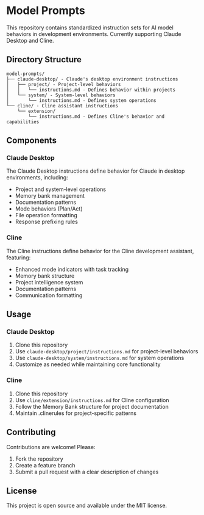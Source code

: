 # Model Prompts

This repository contains standardized instruction sets for AI model behaviors in development environments. Currently supporting Claude Desktop and Cline.

## Directory Structure

```
model-prompts/
├── claude-desktop/ - Claude's desktop environment instructions
│   ├── project/ - Project-level behaviors
│   │   └── instructions.md - Defines behavior within projects
│   └── system/ - System-level behaviors
│       └── instructions.md - Defines system operations
└── cline/ - Cline assistant instructions
    └── extension/
        └── instructions.md - Defines Cline's behavior and capabilities
```

## Components

### Claude Desktop
The Claude Desktop instructions define behavior for Claude in desktop environments, including:
- Project and system-level operations
- Memory bank management
- Documentation patterns
- Mode behaviors (Plan/Act)
- File operation formatting
- Response prefixing rules

### Cline
The Cline instructions define behavior for the Cline development assistant, featuring:
- Enhanced mode indicators with task tracking
- Memory bank structure
- Project intelligence system
- Documentation patterns
- Communication formatting

## Usage

### Claude Desktop
1. Clone this repository
2. Use `claude-desktop/project/instructions.md` for project-level behaviors
3. Use `claude-desktop/system/instructions.md` for system operations
4. Customize as needed while maintaining core functionality

### Cline
1. Clone this repository
2. Use `cline/extension/instructions.md` for Cline configuration
3. Follow the Memory Bank structure for project documentation
4. Maintain .clinerules for project-specific patterns

## Contributing

Contributions are welcome! Please:
1. Fork the repository
2. Create a feature branch
3. Submit a pull request with a clear description of changes

## License

This project is open source and available under the MIT license.
